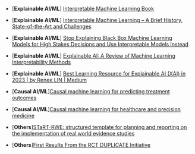 * [**Explainable AI/ML**] [Interpretable Machine Learning Book](https://christophm.github.io/interpretable-ml-book/)
* [**Explainable AI/ML**] [Interpretable Machine Learning – A Brief History, State-of-the-Art and Challenges](https://arxiv.org/pdf/2010.09337)
* [**Explainable AI/ML**] [Stop Explaining Black Box Machine Learning Models for High Stakes Decisions and Use Interpretable Models Instead](https://arxiv.org/pdf/1811.10154)
* [**Explainable AI/ML**] [Explainable AI: A Review of Machine Learning Interpretability Methods](https://www.ncbi.nlm.nih.gov/pmc/articles/PMC7824368/)
* [**Explainable AI/ML**] [Best Learning Resource for Explainable AI (XAI) in 2023 | by Renee LIN | Medium](https://reneelin2019.medium.com/best-learning-resource-for-explainable-ai-xai-in-2023-4edcf2e2ae17)
* [**Causal AI/ML**][Causal machine learning for predicting treatment outcomes](https://www.nature.com/articles/s41591-024-02902-1)
* [**Causal AI/ML**][Causal machine learning for healthcare and precision medicine](https://royalsocietypublishing.org/doi/10.1098/rsos.220638)
* [**Others**][STaRT-RWE: structured template for planning and reporting on the implementation of real world evidence studies](https://www.bmj.com/content/372/bmj.m4856)

* [**Others**][First Results From the RCT DUPLICATE Initiative](https://www.ahajournals.org/doi/10.1161/CIRCULATIONAHA.120.051718)
